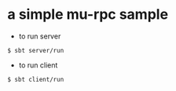 # a simple mu-rpc sample

- to run server

```
$ sbt server/run
```

- to run client
```
$ sbt client/run
```